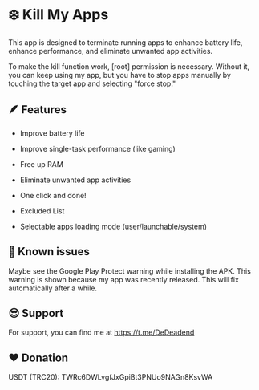 # ❄️ Kill My Apps

This app is designed to terminate running apps to enhance battery life, enhance performance, and eliminate unwanted app activities.

To make the kill function work, [root] permission is necessary. Without it, you can keep using my app, but you have to stop apps manually by touching the target app and selecting "force stop."


## 🪶 Features

- Improve battery life

- Improve single-task performance (like gaming)

- Free up RAM

- Eliminate unwanted app activities

- One click and done!

- Excluded List

- Selectable apps loading mode (user/launchable/system)


## 📌 Known issues

Maybe see the Google Play Protect warning while installing the APK. This warning is shown because my app was recently released. This will fix automatically after a while.


## 😎 Support

For support, you can find me at https://t.me/DeDeadend

## ❤️ Donation

USDT (TRC20): TWRc6DWLvgfJxGpiBt3PNUo9NAGn8KsvWA

